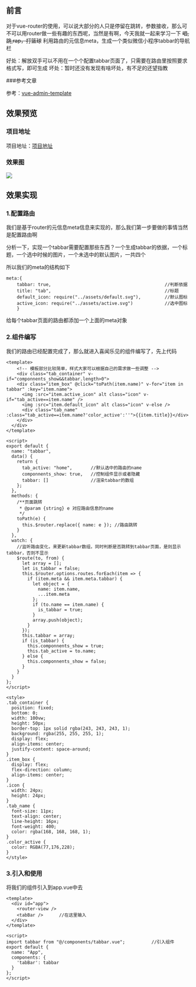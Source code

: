 ## 前言

对于vue-router的使用，可以说大部分的人只是停留在跳转，参数接收，那么可不可以用router做一些有趣的东西呢，当然是有啊，今天我就一起来学习一下 ~~唱,跳,rap，打篮球~~ 利用路由的元信息meta，生成一个类似微信小程序tabbar的导航栏

好处：解放双手可以不用在一个个配置tabbar页面了，只需要在路由里按照要求格式写，即可生成
坏处：暂时还没有发现有啥坏处，有不足的还望指教

###参考文章

参考：[vue-admin-template](https://juejin.im/post/595b4d776fb9a06bbe7dba56#heading-3)

## 效果预览

### 项目地址
项目地址：[项目地址](https://github.com/Kassell/components_tabbar)


### 效果图
![](https://user-gold-cdn.xitu.io/2019/7/11/16bdec1a36b1a5e2?w=401&h=677&f=gif&s=16800)





## 效果实现

### 1.配置路由

我们是基于router的元信息meta信息来实现的，那么我们第一步要做的事情当然是配置路由啊

分析一下，实现一个tabbar需要配置那些东西？一个生成tabbar的依据，一个标题，一个选中时候的图片，一个未选中的默认图片，一共四个

所以我们的meta的结构如下
```
meta:{
    tabbar: true,                                           //判断依据
    title: "tab",                                           //标题
    default_icon: require("../assets/default.svg"),         //默认图标
    active_icon: require("../assets/active.svg")            //选中图标
    }
```
给每个tabbar页面的路由都添加一个上面的meta对象

### 2.组件编写

我们的路由已经配置完成了，那么就进入喜闻乐见的组件编写了，先上代码

```
<template>
    <!-- 模板部分比较简单，样式大家可以根据自己的需求做一些调整 -->
    <div class="tab_container" v-if="componnents_show&&tabbar.length>0">
    <div class="item_box" @click="toPath(item.name)" v-for="item in tabbar" :key="item.name">
      <img :src="item.active_icon" alt class="icon" v-if="tab_active==item.name" />
      <img :src="item.default_icon" alt class="icon" v-else />
      <div class="tab_name" :class="tab_active==item.name?'color_active':''">{{item.title}}</div>
    </div>
  </div>
</template>

<script>
export default {
  name: "tabbar",
  data() {
    return {
      tab_active: "home",       //默认选中的路由的name
      componnents_show: true,   //控制组件显示或者隐藏
      tabbar: []                //渲染tabbar的数组
    };
  },
  methods: {
    /**页面跳转
     * @param {string} e 对应路由信息的name
     */
    toPath(e) {
      this.$router.replace({ name: e }); //路由跳转
    }
  },
  watch: {
    //监听路由变化，来更新tabbar数组，同时判断是否跳转到tabbar页面，是则显示tabbar，否则不显示
    $route(to, from) {
      let array = []; 
      let is_tabbar = false;
      this.$router.options.routes.forEach(item => {
        if (item.meta && item.meta.tabbar) {
          let object = {
            name: item.name,
            ...item.meta
          };
          if (to.name == item.name) {
            is_tabbar = true;
          }
          array.push(object);
        }
      });
      this.tabbar = array;
      if (is_tabbar) {
        this.componnents_show = true;
        this.tab_active = to.name;
      } else {
        this.componnents_show = false;
      }
    }
  }
};
</script>

<style>
.tab_container {
  position: fixed;
  bottom: 0;
  width: 100vw;
  height: 50px;
  border-top: 1px solid rgba(243, 243, 243, 1);
  background: rgba(255, 255, 255, 1);
  display: flex;
  align-items: center;
  justify-content: space-around;
}
.item_box {
  display: flex;
  flex-direction: column;
  align-items: center;
}
.icon {
  width: 24px;
  height: 24px;
}
.tab_name {
  font-size: 11px;
  text-align: center;
  line-height: 16px;
  font-weight: 400;
  color: rgba(168, 168, 168, 1);
}
.color_active {
  color: RGBA(77,176,228);
}
</style>

```

### 3.引入和使用

将我们的组件引入到app.vue中去


```
<template>
  <div id="app">
    <router-view />
    <tabBar />      //在这里输入
  </div>
</template>

<script>
import tabbar from "@/components/tabbar.vue";          //引入组件
export default {
  name: "App",
  components: {     
    'tabBar': tabbar 
  }
};
</script>
```
